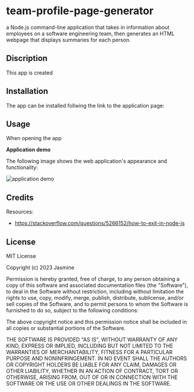 # team-profile-page-generator
a Node.js command-line application that takes in information about employees on a software engineering team, then generates an HTML webpage that displays summaries for each person.

## Discription

This app is created 

## Installation

The app can be installed follwing the link to the application page:

## Usage 

When opening the app 

**Application demo**

The following image shows the web application's appearance and functionality:

![application demo](assets/...)

## Credits

Resources:
* https://stackoverflow.com/questions/5266152/how-to-exit-in-node-js

## License

MIT License

Copyright (c) 2023 Jasmine

Permission is hereby granted, free of charge, to any person obtaining a copy
of this software and associated documentation files (the "Software"), to deal
in the Software without restriction, including without limitation the rights
to use, copy, modify, merge, publish, distribute, sublicense, and/or sell
copies of the Software, and to permit persons to whom the Software is
furnished to do so, subject to the following conditions:

The above copyright notice and this permission notice shall be included in all
copies or substantial portions of the Software.

THE SOFTWARE IS PROVIDED "AS IS", WITHOUT WARRANTY OF ANY KIND, EXPRESS OR
IMPLIED, INCLUDING BUT NOT LIMITED TO THE WARRANTIES OF MERCHANTABILITY,
FITNESS FOR A PARTICULAR PURPOSE AND NONINFRINGEMENT. IN NO EVENT SHALL THE
AUTHORS OR COPYRIGHT HOLDERS BE LIABLE FOR ANY CLAIM, DAMAGES OR OTHER
LIABILITY, WHETHER IN AN ACTION OF CONTRACT, TORT OR OTHERWISE, ARISING FROM,
OUT OF OR IN CONNECTION WITH THE SOFTWARE OR THE USE OR OTHER DEALINGS IN THE
SOFTWARE.
